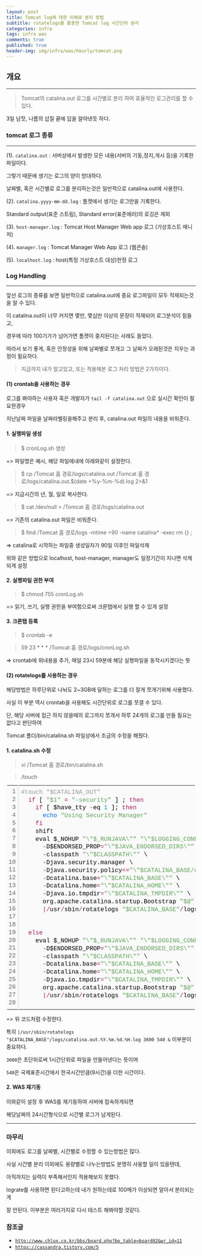 ```yaml
---
layout: post
title: Tomcat log에 대한 이해와 분리 방법
subtitle: rotatelogs를 활용한 Tomcat log 시간단위 분리
categories: infra
tags: infra was
comments: true
published: true
header-img: img/infra/was/hourly/tomcat.png
---
```


## 개요

---
> Tomcat의 catalina.out 로그를 시간별로 분리 하여 효율적인 로그관리를 할 수 있다. 


3일 남짓, 나름의 삽질 끝에 답을 알아낸듯 하다.






### tomcat 로그 종류

---

(1). `catalina.out` : 서버상에서 발생한 모든 내용(서버의 기동,정지,개시 등)을 기록한 파일이다. 

그렇기 때문에 생기는 로그의 양이 방대하다.

날짜별, 혹은 시간별로 로그를 분리하는것은 일반적으로 catalina.out에 사용한다.


(2). `catalina.yyyy-mm-dd.log` : 톰캣에서 생기는 로그만을 기록한다.

Standard output(표준 스트림), Standard error(표준에러)의 로깅은 제외


(3). `host-manager.log` : Tomcat Host Manager Web app 로그 (가상호스트 매니저)


(4). `manager.log` : Tomcat Manager Web App 로그 (웹콘솔)


(5). `localhost.log` : host(특정 가상호스트 대상)한정 로그





### Log Handling

---

앞선 로그의 종류를 보면 일반적으로 catalina.out에 중요 로그파일이 모두 적재되는것을 알 수 있다.

이 catalina.out이 너무 커지면 몇만, 몇십만 이상의 문장이 적재되어 로그분석이 힘들고,

경우에 따라 100기가가 넘어가면 톰캣이 중지된다는 사례도 들었다. 

따라서 보기 좋게, 혹은 안정성을 위해 날짜별로 쪼개고 그 날짜가 오래된것은 지우는 과정이 필요하다.


> 지금까지 내가 알고있고, 또는 적용해본 로그 처리 방법은 2가지이다.



#### (1) crontab을 사용하는 경우

로그를 봐야하는 사용자 혹은 개발자가 `tail -f catalina.out` 으로 실시간 확인이 필요한경우 

지난날짜 파일을 날짜라벨링을해주고 분리 후, catalina.out 파일의 내용을 비워준다. 


#### 1. 실행파일 생성

> $ cronLog.sh 생성

=> 파일명은 예시, 해당 파일에내에 아래와같이 설정한다.


> $ cp /Tomcat 홈 경로/logs/catalina.out /Tomcat 홈 경로/logs/catalina.out.$(date +\%y-\%m-\%d).log 2>&1 

=> 지금시간의 년, 월, 일로 복사한다.


> $ cat /dev/null > /Tomcat 홈 경로/logs/catalina.out

=> 기존의 catalina.out 파일은 비워준다.


> $ find /Tomcat 홈 경로/logs -mtime +90 -name catalina\* -exec rm {} \;

=> catalina로 시작하는 파일중 생성일자가 90일 이후인 파일삭제

위와 같은 방법으로 localhost, host-manager, manager도 일정기간이 지나면 삭제되게 설정

#### 2. 실행파일 권한 부여

> $ chmod 755 cronLog.sh

=> 읽기, 쓰기, 실행 권한을 부여함으로써 크론탭에서 실행 할 수 있게 설정


#### 3. 크론탭 등록

> $ crontab -e

> 59 23 * * * /Tomcat 홈 경로/logs/cronLog.sh

=> crontab에 위내용을 추가, 매일 23시 59분에 해당 실행파일을 동작시키겠다는 뜻





#### (2) rotatelogs를 사용하는 경우

해당방법은 하루단위로 나눠도 2~3GB에 달하는 로그를 더 잘게 쪼개기위해 사용했다.

사실 이 부분 역시 crontab을 사용해도 시간단위로 로그를 쪼갤 수 있다.

단, 해당 서버에 접근 하지 않을때의 로그까지 쪼개서 하루 24개의 로그를 만들 필요는 없다고 판단하여

Tomcat 폴더/bin/catalina.sh 파일상에서 조금의 수정을 해줬다.


#### 1. catalina.sh 수정

> vi /Tomcat 홈 경로/bin/catalina.sh

> /touch

<div class="colorscripter-code" style="color:#010101;font-family:Consolas, 'Liberation Mono', Menlo, Courier, monospace !important; position:relative !important;overflow:auto"><table class="colorscripter-code-table" style="margin:0;padding:0;border:none;background-color:#fafafa;border-radius:4px;" cellspacing="0" cellpadding="0"><tr><td style="padding:6px;border-right:2px solid #e5e5e5"><div style="margin:0;padding:0;word-break:normal;text-align:right;color:#666;font-family:Consolas, 'Liberation Mono', Menlo, Courier, monospace !important;line-height:130%"><div style="line-height:130%">1</div><div style="line-height:130%">2</div><div style="line-height:130%">3</div><div style="line-height:130%">4</div><div style="line-height:130%">5</div><div style="line-height:130%">6</div><div style="line-height:130%">7</div><div style="line-height:130%">8</div><div style="line-height:130%">9</div><div style="line-height:130%">10</div><div style="line-height:130%">11</div><div style="line-height:130%">12</div><div style="line-height:130%">13</div><div style="line-height:130%">14</div><div style="line-height:130%">15</div><div style="line-height:130%">16</div><div style="line-height:130%">17</div><div style="line-height:130%">18</div><div style="line-height:130%">19</div><div style="line-height:130%">20</div><div style="line-height:130%">21</div><div style="line-height:130%">22</div><div style="line-height:130%">23</div><div style="line-height:130%">24</div><div style="line-height:130%">25</div><div style="line-height:130%">26</div><div style="line-height:130%">27</div><div style="line-height:130%">28</div></div></td><td style="padding:6px 0;text-align:left"><div style="margin:0;padding:0;color:#010101;font-family:Consolas, 'Liberation Mono', Menlo, Courier, monospace !important;line-height:130%"><div style="padding:0 6px; white-space:pre; line-height:130%"><span style="color:#999999">#touch&nbsp;"$CATALINA_OUT"</span></div><div style="padding:0 6px; white-space:pre; line-height:130%">&nbsp;&nbsp;<span style="color:#a71d5d">if</span>&nbsp;[&nbsp;<span style="color:#63a35c">"$1"</span>&nbsp;<span style="color:#0086b3"></span><span style="color:#a71d5d">=</span>&nbsp;<span style="color:#63a35c">"-security"</span>&nbsp;]&nbsp;;&nbsp;<span style="color:#a71d5d">then</span></div><div style="padding:0 6px; white-space:pre; line-height:130%">&nbsp;&nbsp;&nbsp;&nbsp;<span style="color:#a71d5d">if</span>&nbsp;[&nbsp;$have_tty&nbsp;<span style="color:#0086b3"></span><span style="color:#a71d5d">-</span>eq&nbsp;<span style="color:#0099cc">1</span>&nbsp;];&nbsp;<span style="color:#a71d5d">then</span></div><div style="padding:0 6px; white-space:pre; line-height:130%">&nbsp;&nbsp;&nbsp;&nbsp;&nbsp;&nbsp;<span style="color:#066de2">echo</span>&nbsp;<span style="color:#63a35c">"Using&nbsp;Security&nbsp;Manager"</span></div><div style="padding:0 6px; white-space:pre; line-height:130%">&nbsp;&nbsp;&nbsp;&nbsp;<span style="color:#a71d5d">fi</span></div><div style="padding:0 6px; white-space:pre; line-height:130%">&nbsp;&nbsp;&nbsp;&nbsp;shift</div><div style="padding:0 6px; white-space:pre; line-height:130%">&nbsp;&nbsp;&nbsp;&nbsp;eval&nbsp;$_NOHUP&nbsp;<span style="color:#63a35c">"\"$_RUNJAVA\""</span>&nbsp;<span style="color:#63a35c">"\"$LOGGING_CONFIG\""</span>&nbsp;$LOGGING_MANAGER&nbsp;$JAVA_OPTS&nbsp;$CATALINA_OPTS&nbsp;\</div><div style="padding:0 6px; white-space:pre; line-height:130%">&nbsp;&nbsp;&nbsp;&nbsp;&nbsp;&nbsp;<span style="color:#0086b3"></span><span style="color:#a71d5d">-</span>D$ENDORSED_PROP<span style="color:#0086b3"></span><span style="color:#a71d5d">=</span><span style="color:#63a35c">"\"$JAVA_ENDORSED_DIRS\""</span>&nbsp;\</div><div style="padding:0 6px; white-space:pre; line-height:130%">&nbsp;&nbsp;&nbsp;&nbsp;&nbsp;&nbsp;<span style="color:#0086b3"></span><span style="color:#a71d5d">-</span>classpath&nbsp;<span style="color:#63a35c">"\"$CLASSPATH\""</span>&nbsp;\</div><div style="padding:0 6px; white-space:pre; line-height:130%">&nbsp;&nbsp;&nbsp;&nbsp;&nbsp;&nbsp;<span style="color:#0086b3"></span><span style="color:#a71d5d">-</span>Djava.security.manager&nbsp;\</div><div style="padding:0 6px; white-space:pre; line-height:130%">&nbsp;&nbsp;&nbsp;&nbsp;&nbsp;&nbsp;<span style="color:#0086b3"></span><span style="color:#a71d5d">-</span>Djava.security.policy<span style="color:#0086b3"></span><span style="color:#a71d5d">=</span><span style="color:#0086b3"></span><span style="color:#a71d5d">=</span><span style="color:#63a35c">"\"$CATALINA_BASE/conf/catalina.policy\""</span>&nbsp;\</div><div style="padding:0 6px; white-space:pre; line-height:130%">&nbsp;&nbsp;&nbsp;&nbsp;&nbsp;&nbsp;<span style="color:#0086b3"></span><span style="color:#a71d5d">-</span>Dcatalina.base<span style="color:#0086b3"></span><span style="color:#a71d5d">=</span><span style="color:#63a35c">"\"$CATALINA_BASE\""</span>&nbsp;\</div><div style="padding:0 6px; white-space:pre; line-height:130%">&nbsp;&nbsp;&nbsp;&nbsp;&nbsp;&nbsp;<span style="color:#0086b3"></span><span style="color:#a71d5d">-</span>Dcatalina.home<span style="color:#0086b3"></span><span style="color:#a71d5d">=</span><span style="color:#63a35c">"\"$CATALINA_HOME\""</span>&nbsp;\</div><div style="padding:0 6px; white-space:pre; line-height:130%">&nbsp;&nbsp;&nbsp;&nbsp;&nbsp;&nbsp;<span style="color:#0086b3"></span><span style="color:#a71d5d">-</span>Djava.io.tmpdir<span style="color:#0086b3"></span><span style="color:#a71d5d">=</span><span style="color:#63a35c">"\"$CATALINA_TMPDIR\""</span>&nbsp;\</div><div style="padding:0 6px; white-space:pre; line-height:130%">&nbsp;&nbsp;&nbsp;&nbsp;&nbsp;&nbsp;org.apache.catalina.startup.Bootstrap&nbsp;<span style="color:#63a35c">"$@"</span>&nbsp;start&nbsp;<span style="color:#0099cc">2</span><span style="color:#a71d5d">&gt;</span><span style="color:#0086b3"></span><span style="color:#a71d5d">&amp;</span><span style="color:#0099cc">1</span>&nbsp;\</div><div style="padding:0 6px; white-space:pre; line-height:130%">&nbsp;&nbsp;&nbsp;&nbsp;&nbsp;&nbsp;<span style="color:#0086b3"></span><span style="color:#a71d5d">|</span><span style="color:#0086b3"></span><span style="color:#a71d5d">/</span>usr<span style="color:#0086b3"></span><span style="color:#a71d5d">/</span>sbin<span style="color:#0086b3"></span><span style="color:#a71d5d">/</span>rotatelogs&nbsp;<span style="color:#63a35c">"$CATALINA_BASE"</span><span style="color:#0086b3"></span><span style="color:#a71d5d">/</span>logs<span style="color:#0086b3"></span><span style="color:#a71d5d">/</span>catalina.out.%Y.%m.%d.%H.log&nbsp;<span style="color:#0099cc">3600</span>&nbsp;<span style="color:#0099cc">540</span>&nbsp;<span style="color:#0086b3"></span><span style="color:#a71d5d">&amp;</span></div><div style="padding:0 6px; white-space:pre; line-height:130%">&nbsp;</div><div style="padding:0 6px; white-space:pre; line-height:130%">&nbsp;</div><div style="padding:0 6px; white-space:pre; line-height:130%">&nbsp;&nbsp;<span style="color:#a71d5d">else</span></div><div style="padding:0 6px; white-space:pre; line-height:130%">&nbsp;&nbsp;&nbsp;&nbsp;eval&nbsp;$_NOHUP&nbsp;<span style="color:#63a35c">"\"$_RUNJAVA\""</span>&nbsp;<span style="color:#63a35c">"\"$LOGGING_CONFIG\""</span>&nbsp;$LOGGING_MANAGER&nbsp;$JAVA_OPTS&nbsp;$CATALINA_OPTS&nbsp;\</div><div style="padding:0 6px; white-space:pre; line-height:130%">&nbsp;&nbsp;&nbsp;&nbsp;&nbsp;&nbsp;<span style="color:#0086b3"></span><span style="color:#a71d5d">-</span>D$ENDORSED_PROP<span style="color:#0086b3"></span><span style="color:#a71d5d">=</span><span style="color:#63a35c">"\"$JAVA_ENDORSED_DIRS\""</span>&nbsp;\</div><div style="padding:0 6px; white-space:pre; line-height:130%">&nbsp;&nbsp;&nbsp;&nbsp;&nbsp;&nbsp;<span style="color:#0086b3"></span><span style="color:#a71d5d">-</span>classpath&nbsp;<span style="color:#63a35c">"\"$CLASSPATH\""</span>&nbsp;\</div><div style="padding:0 6px; white-space:pre; line-height:130%">&nbsp;&nbsp;&nbsp;&nbsp;&nbsp;&nbsp;<span style="color:#0086b3"></span><span style="color:#a71d5d">-</span>Dcatalina.base<span style="color:#0086b3"></span><span style="color:#a71d5d">=</span><span style="color:#63a35c">"\"$CATALINA_BASE\""</span>&nbsp;\</div><div style="padding:0 6px; white-space:pre; line-height:130%">&nbsp;&nbsp;&nbsp;&nbsp;&nbsp;&nbsp;<span style="color:#0086b3"></span><span style="color:#a71d5d">-</span>Dcatalina.home<span style="color:#0086b3"></span><span style="color:#a71d5d">=</span><span style="color:#63a35c">"\"$CATALINA_HOME\""</span>&nbsp;\</div><div style="padding:0 6px; white-space:pre; line-height:130%">&nbsp;&nbsp;&nbsp;&nbsp;&nbsp;&nbsp;<span style="color:#0086b3"></span><span style="color:#a71d5d">-</span>Djava.io.tmpdir<span style="color:#0086b3"></span><span style="color:#a71d5d">=</span><span style="color:#63a35c">"\"$CATALINA_TMPDIR\""</span>&nbsp;\</div><div style="padding:0 6px; white-space:pre; line-height:130%">&nbsp;&nbsp;&nbsp;&nbsp;&nbsp;&nbsp;org.apache.catalina.startup.Bootstrap&nbsp;<span style="color:#63a35c">"$@"</span>&nbsp;start&nbsp;<span style="color:#0099cc">2</span><span style="color:#a71d5d">&gt;</span><span style="color:#0086b3"></span><span style="color:#a71d5d">&amp;</span><span style="color:#0099cc">1</span>&nbsp;\</div><div style="padding:0 6px; white-space:pre; line-height:130%">&nbsp;&nbsp;&nbsp;&nbsp;&nbsp;&nbsp;<span style="color:#0086b3"></span><span style="color:#a71d5d">|</span><span style="color:#0086b3"></span><span style="color:#a71d5d">/</span>usr<span style="color:#0086b3"></span><span style="color:#a71d5d">/</span>sbin<span style="color:#0086b3"></span><span style="color:#a71d5d">/</span>rotatelogs&nbsp;<span style="color:#63a35c">"$CATALINA_BASE"</span><span style="color:#0086b3"></span><span style="color:#a71d5d">/</span>logs<span style="color:#0086b3"></span><span style="color:#a71d5d">/</span>catalina.out.%Y.%m.%d.%H.log&nbsp;<span style="color:#0099cc">3600</span>&nbsp;<span style="color:#0099cc">540</span>&nbsp;<span style="color:#0086b3"></span><span style="color:#a71d5d">&amp;</span></div><div style="padding:0 6px; white-space:pre; line-height:130%">&nbsp;</div></div><div style="text-align:right;margin-top:-13px;margin-right:5px;font-size:9px;font-style:italic"><a href="http://colorscripter.com/info#e" target="_blank" style="color:#e5e5e5text-decoration:none">Colored by Color Scripter</a></div></td><td style="vertical-align:bottom;padding:0 2px 4px 0"><a href="http://colorscripter.com/info#e" target="_blank" style="text-decoration:none;color:white"><span style="font-size:9px;word-break:normal;background-color:#e5e5e5;color:white;border-radius:10px;padding:1px">cs</span></a></td></tr></table></div>

=> 위 코드처럼 수정한다.

특히 `|/usr/sbin/rotatelogs "$CATALINA_BASE"/logs/catalina.out.%Y.%m.%d.%H.log 3600 540 &` 이부분이 중요하다.

`3600`은 초단위로써 1시간단위로 파일을 만들어낸다는 뜻이며

`540`은 국제표준시간에서 한국시간만큼(9시간)을 더한 시간이다.


#### 2. WAS 재기동

이와같이 설정 후 WAS를 재기동하여 서버에 접속하게되면

해당날짜의 24시간형식으로 시간별 로그가 남게된다.



---
### 마무리

이외에도 로그를 날짜별, 시간별로 수정할 수 있는방법은 많다.

사실 시간별 분리 이외에도 용량별로 나누는방법도 분명히 사용할 일이 있을텐데, 

아직까지는 실력이 부족해서인지 적용해보지 못했다.

lograte를 사용하면 된다고하는데 내가 원하는데로 100메가 이상되면 알아서 분리되는게

잘 안된다. 이부분은 여러가지로 다시 테스트 해봐야할 것같다.




### 참조글

- [`http://www.chlux.co.kr/bbs/board.php?bo_table=board02&wr_id=11`](http://www.chlux.co.kr/bbs/board.php?bo_table=board02&wr_id=11)
- [`https://cassandra.tistory.com/5`](https://cassandra.tistory.com/5)